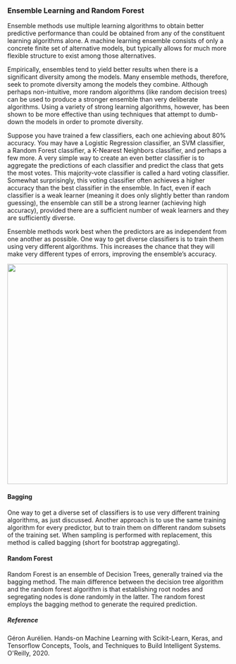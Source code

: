 ### Ensemble Learning and Random Forest
Ensemble methods use multiple learning algorithms to obtain better predictive performance than could be obtained from any of the constituent learning algorithms alone. A machine learning ensemble consists of only a concrete finite set of alternative models, but typically allows for much more flexible structure to exist among those alternatives.  

Empirically, ensembles tend to yield better results when there is a significant diversity among the models. Many ensemble methods, therefore, seek to promote diversity among the models they combine. Although perhaps non-intuitive, more random algorithms (like random decision trees) can be used to produce a stronger ensemble than very deliberate algorithms. Using a variety of strong learning algorithms, however, has been shown to be more effective than using techniques that attempt to dumb-down the models in order to promote diversity.

Suppose you have trained a few classifiers, each one achieving about 80% accuracy. You may have a Logistic Regression classifier, an SVM classifier, a Random Forest classifier, a K-Nearest Neighbors classifier, and perhaps a few more. A very simple way to create an even better classifier is to aggregate the predictions of each classifier and predict the class that gets the most votes. This majority-vote classifier is called a hard voting classifier. Somewhat surprisingly, this voting classifier often achieves a higher accuracy than the best classifier in the ensemble. In fact, even if each classifier is a weak learner (meaning it does only slightly better than random guessing), the ensemble can still be a strong learner (achieving high accuracy), provided there are a sufficient number of weak learners and they are sufficiently diverse. 

Ensemble methods work best when the predictors are as independent from one another as possible. One way to get diverse classifiers is to train them using very different algorithms. This increases the chance that they will make very different types of errors, improving the ensemble’s accuracy.   

<img src="https://cdn-images-1.medium.com/max/1000/0*c0Eg6-UArkslgviw.png" width="500" align="center"/> 


#### Bagging
One way to get a diverse set of classifiers is to use very different training algorithms, as just discussed. Another approach is to use the same training algorithm for every predictor, but to train them on different random subsets of the training set. When sampling is performed with replacement, this method is called bagging (short for bootstrap aggregating).

#### Random Forest
Random Forest is an ensemble of Decision Trees, generally trained via the bagging method. The main difference between the decision tree algorithm and the random forest algorithm is that establishing root nodes and segregating nodes is done randomly in the latter. The random forest employs the bagging method to generate the required prediction.

##### Reference
Géron Aurélien. Hands-on Machine Learning with Scikit-Learn, Keras, and Tensorflow Concepts, Tools, and Techniques to Build Intelligent Systems. O'Reilly, 2020.   
